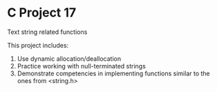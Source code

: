 # C Project 17
Text string related functions

This project includes:

1. Use dynamic allocation/deallocation
2. Practice working with null-terminated strings
3. Demonstrate competencies in implementing functions similar to the ones from <string.h>
